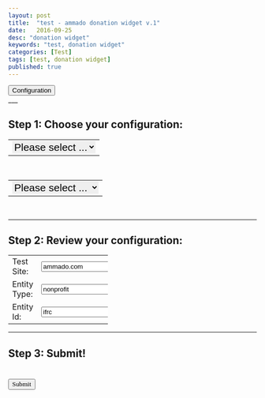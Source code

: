```yaml
---
layout: post
title:  "test - ammado donation widget v.1"
date:   2016-09-25
desc: "donation widget"
keywords: "test, donation widget"
categories: [Test]
tags: [test, donation widget]
published: true
---
```



<div class="pull-right">
<button onclick="location.href='{{"/configuration"| prepend: site.baseurl }}'" class="btn btn-white btn-xs" type="button">Configuration</button>
</div>
___

<br>

<div class="text-center article-title">
<h2>Step 1: Choose your configuration:</h2>
</div>

<table align="center">

<tr>
<td>
  <select style="font-size: 21px; border: 0;" name="selentity" id="selentity" onchange="fillformentity();">
    <option value="" selected>Please select ...</option>
    <option value="ifrccomp">ifrc company</option>
    <option value="testnonprofit">test nonprofit</option>
    <option value="testcompany">test company</option>
    <option value="">-----------------</option>
    <option value="acompany8">acompany8</option>
    <option value="acompany6">acompany6</option>
  </select>
</td>
</tr>
</table>

<br>

<table align="center">
<tr>
<td>
  <select style="font-size: 21px; border: 0;" name="selsite" id="selsite" onchange="fillformsite();">>
    <option value="" selected>Please select ...</option>
    <option value="ammadonightly4.com">ammadonightly4</option>
    <option value="ammadonightly3.com">ammadonightly3</option>
    <option value="ammadonightly2.com">ammadonightly2</option>
    <option value="ammadonightly1.com">ammadonightly1</option>
    <option value="qammado.com">qammado</option>
    <option value="ammado.com">ammado</option>
  </select>
</td>
</tr>
</table>

<br>

---
<div class="text-center article-title">
<h2>Step 2: Review your configuration:</h2>
</div>

<form name="myform" action="{{"/donate/" | prepend: site.baseurl }}" method="GET">
<table style="width:40%; font-size: 16px;" align="center" cellpadding="10" >
<tr>
<td>Test Site:</td>
<td><input id="testUrl" type="text" name="testUrl" value="ammado.com" onfocus="if(this.value == 'ammado.com') { this.value = ''; }" onblur="if(this.value == '') { this.value = 'ammado.com'; }"></td>
</tr>
<tr>
<td>Entity Type:</td>
<td><input id="entityType" type="text" name="entityType" value="nonprofit" onfocus="if(this.value == 'nonprofit') { this.value = ''; }" onblur="if(this.value == '') { this.value = 'nonprofit'; }"></td>
</tr>
<tr>
<td>Entity Id:</td>
<td><input id="entityID" type="text" name="entityID" value="ifrc" onfocus="if(this.value == 'ifrc') { this.value = ''; }" onblur="if(this.value == '') { this.value = 'ifrc'; }"></td>
</tr>
</table>

<hr>

<div class="text-center article-title">
<h2>Step 3: Submit!</h2>
</div>

<div class="text-center article-title">
<h1>
<input id="submit" type="submit" value="Submit" style="font-family: Cursive;">
</h1>
</div>

</form>


<script>
function fillformentity(){
    var entityid = document.getElementById("selentity").value;
    if (entityid) {
        var entitydata = returntype(entityid);
        document.getElementById("entityType").value= entitydata[0];
        document.getElementById("entityID").value=entitydata[1];
        }
    }

function fillformsite(){
    var site = document.getElementById("selsite").value;
    document.getElementById("testUrl").value= site;
    }

function returntype(entityname){
    var arr = {
            "ifrccomp": ["company", "120482"],
            "testcompany": ["company","175962"],
            "testnonprofit":["nonprofit","147784"],
            "acompany6":["company","acompany6"],
            "acompany8":["company","acompany8"]
              };
    return arr[entityname];
    }
</script>


                                    